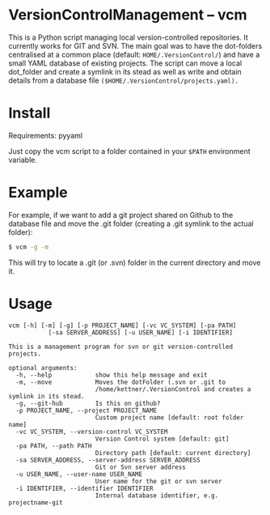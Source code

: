 # VersionControlManagement – vcm
This is a Python script managing local version-controlled repositories.
It currently works for GIT and SVN.
The main goal was to have the dot-folders centralised at a common place
 (default: `HOME/.VersionControl/`) and have a small YAML database of
 existing projects.
The script can move a local dot_folder and create a symlink in its stead as
 well as write and obtain details from a database file
 `($HOME/.VersionControl/projects.yaml).`

Install
=======

Requirements: pyyaml

Just copy the vcm script to a folder contained in your ```$PATH``` environment
 variable.

Example
=======

For example, if we want to add a git project shared on Github to the database file
 and move the .git folder (creating a .git symlink to the actual folder):

 ```bash
 $ vcm -g -m
 ```
This will try to locate a .git (or .svn) folder in the current directory and
 move it.


Usage
=====

```Text
vcm [-h] [-m] [-g] [-p PROJECT_NAME] [-vc VC_SYSTEM] [-pa PATH]
           [-sa SERVER_ADDRESS] [-u USER_NAME] [-i IDENTIFIER]

This is a management program for svn or git version-controlled projects.

optional arguments:
  -h, --help            show this help message and exit
  -m, --move            Moves the dotFolder (.svn or .git to
                        /home/kettner/.VersionControl and creates a symlink in its stead.
  -g, --git-hub         Is this on github?
  -p PROJECT_NAME, --project PROJECT_NAME
                        Custom project name [default: root folder name]
  -vc VC_SYSTEM, --version-control VC_SYSTEM
                        Version Control system [default: git]
  -pa PATH, --path PATH
                        Directory path [default: current directory]
  -sa SERVER_ADDRESS, --server-address SERVER_ADDRESS
                        Git or Svn server address
  -u USER_NAME, --user-name USER_NAME
                        User name for the git or svn server
  -i IDENTIFIER, --identifier IDENTIFIER
                        Internal database identifier, e.g. projectname-git
```
